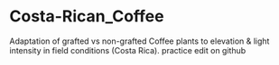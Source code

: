 # Costa-Rican_Coffee
Adaptation of grafted vs non-grafted Coffee plants to elevation &amp; light intensity in field conditions (Costa Rica).
practice edit on github
